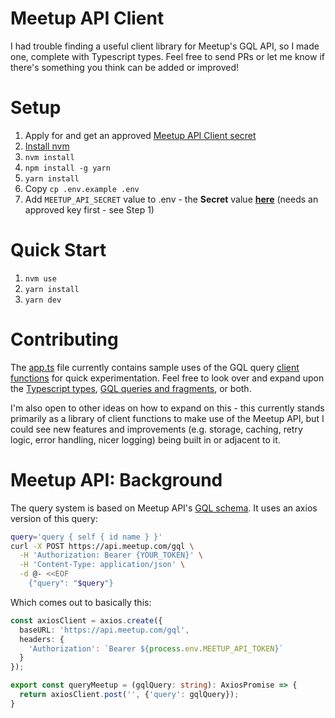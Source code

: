# Meetup API Client
I had trouble finding a useful client library for Meetup's GQL API, so I made one, complete with Typescript types. Feel free to send PRs or let me know if there's something you think can be added or improved!

# Setup
1. Apply for and get an approved [Meetup API Client secret](https://www.meetup.com/api/oauth/list/)
1. [Install nvm](https://github.com/nvm-sh/nvm?tab=readme-ov-file#installing-and-updating)
1. `nvm install`
1. `npm install -g yarn`
1. `yarn install`
1. Copy `cp .env.example .env`
1. Add `MEETUP_API_SECRET` value to .env - the **Secret** value **[here](https://www.meetup.com/api/oauth/list/)** (needs an approved key first - see Step 1)

# Quick Start
1. `nvm use`
2. `yarn install`
3. `yarn dev`

# Contributing
The [app.ts](src/app.ts) file currently contains sample uses of the GQL query [client functions](src/meetup/client.ts) for quick experimentation.  Feel free to look over and expand upon the [Typescript types](src/meetup/index.d.ts), [GQL queries and fragments](src/meetup/queries.ts), or both.  

I'm also open to other ideas on how to expand on this - this currently stands primarily as a library of client functions to make use of the Meetup API, but I could see new features and improvements (e.g. storage, caching, retry logic, error handling, nicer logging) being built in or adjacent to it.

# Meetup API: Background
The query system is based on Meetup API's [GQL schema](https://www.meetup.com/api/schema/#graphQl-schema).  It uses an axios version of this query:

```bash
query='query { self { id name } }'
curl -X POST https://api.meetup.com/gql \
  -H 'Authorization: Bearer {YOUR_TOKEN}' \
  -H 'Content-Type: application/json' \
  -d @- <<EOF
    {"query": "$query"}
```

Which comes out to basically this:
```typescript
const axiosClient = axios.create({
  baseURL: 'https://api.meetup.com/gql',
  headers: {
    'Authorization': `Bearer ${process.env.MEETUP_API_TOKEN}`
  }
});

export const queryMeetup = (gqlQuery: string): AxiosPromise => {
  return axiosClient.post('', {'query': gqlQuery});
}
```
